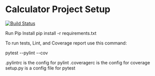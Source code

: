 # Calculator Project Setup
[![Build Status](https://app.travis-ci.com/hrd9/calc2_zeroexception.svg?branch=main)](https://app.travis-ci.com/github/hrd9/calc2_zeroexception)

Run Pip Install
pip install -r requirements.txt

To run tests, Lint, and Coverage report use this command:

pytest  --pylint --cov

.pylintrc is the config for pylint
.coveragerc is the config for coverage
setup.py is a config file for pytest
